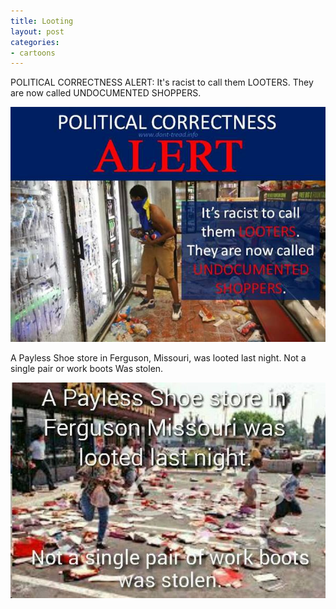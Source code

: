 ```yaml
---
title: Looting
layout: post
categories:
- cartoons
---
```


POLITICAL CORRECTNESS ALERT: It's racist to call them LOOTERS. They are now called UNDOCUMENTED SHOPPERS.

![Looting](/assets/img/2014/09/pc-looting.jpg)

A Payless Shoe store in Ferguson, Missouri, was looted last night. Not a single pair or work boots Was stolen.

![Looters](/assets/img/2014/09/looters.jpg)
